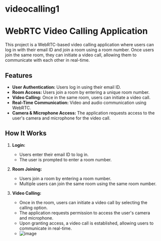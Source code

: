 # videocalling1
# WebRTC Video Calling Application

This project is a WebRTC-based video calling application where users can log in with their email ID and join a room using a room number. Once users join the same room, they can initiate a video call, allowing them to communicate with each other in real-time.

## Features

- **User Authentication:** Users log in using their email ID.
- **Room Access:** Users join a room by entering a unique room number.
- **Video Calling:** Once in the same room, users can initiate a video call.
- **Real-Time Communication:** Video and audio communication using WebRTC.
- **Camera & Microphone Access:** The application requests access to the user's camera and microphone for the video call.

## How It Works

1. **Login:**
   - Users enter their email ID to log in.
   - The user is prompted to enter a room number.

2. **Room Joining:**
   - Users join a room by entering a room number.
   - Multiple users can join the same room using the same room number.

3. **Video Calling:**
   - Once in the room, users can initiate a video call by selecting the calling option.
   - The application requests permission to access the user's camera and microphone.
   - Upon granting access, a video call is established, allowing users to communicate in real-time.
   - ![image](https://github.com/user-attachments/assets/a8e9318a-34c6-485a-b795-f0a117acf3fa)

